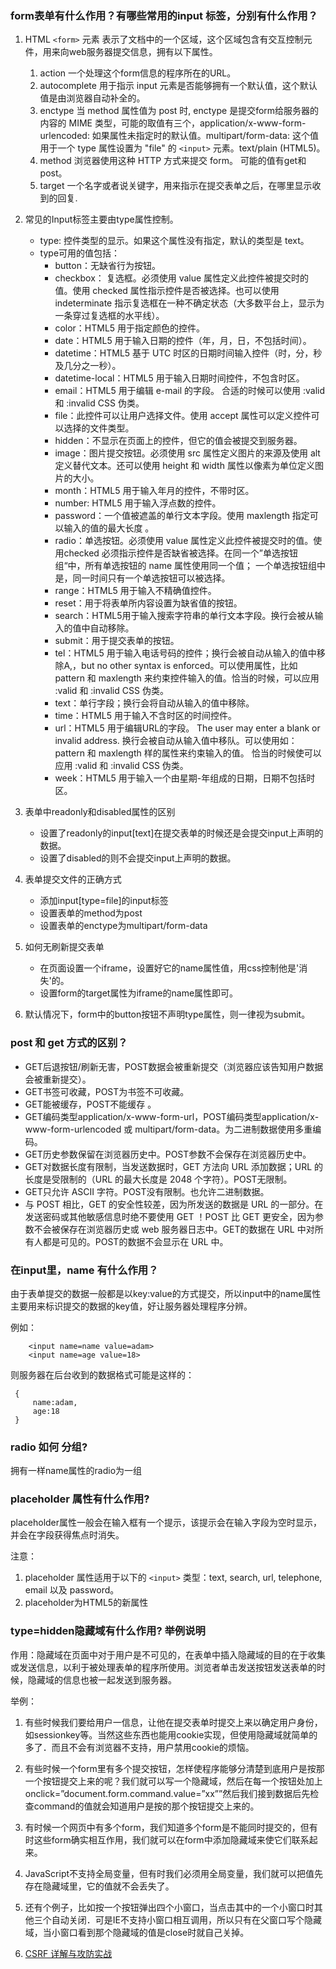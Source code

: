 ### form表单有什么作用？有哪些常用的input 标签，分别有什么作用？
    
   1. HTML `<form>` 元素 表示了文档中的一个区域，这个区域包含有交互控制元件，用来向web服务器提交信息，拥有以下属性。
        1. action 一个处理这个form信息的程序所在的URL。
        2. autocomplete 用于指示 input 元素是否能够拥有一个默认值，这个默认值是由浏览器自动补全的。
        3. enctype 当 method 属性值为 post 时, enctype 是提交form给服务器的内容的 MIME 类型，可能的取值有三个，application/x-www-form-urlencoded: 如果属性未指定时的默认值。multipart/form-data: 这个值用于一个 type 属性设置为 "file" 的 `<input>` 元素。text/plain (HTML5)。
        4. method 浏览器使用这种 HTTP 方式来提交 form。 可能的值有get和post。
        5. target 一个名字或者说关键字，用来指示在提交表单之后，在哪里显示收到的回复.
   2.  常见的Input标签主要由type属性控制。
        - type: 控件类型的显示。如果这个属性没有指定，默认的类型是 text。
        - type可用的值包括：
            - button：无缺省行为按钮。
            - checkbox： 复选框。必须使用 value 属性定义此控件被提交时的值。使用 checked 属性指示控件是否被选择。也可以使用 indeterminate 指示复选框在一种不确定状态（大多数平台上，显示为一条穿过复选框的水平线）。
            - color：HTML5 用于指定颜色的控件。
            - date：HTML5 用于输入日期的控件（年，月，日，不包括时间）。
            - datetime：HTML5 基于 UTC 时区的日期时间输入控件（时，分，秒及几分之一秒）。
            - datetime-local：HTML5 用于输入日期时间控件，不包含时区。
            - email：HTML5 用于编辑 e-mail 的字段。 合适的时候可以使用 :valid 和 :invalid CSS 伪类。
            - file：此控件可以让用户选择文件。使用 accept 属性可以定义控件可以选择的文件类型。
            - hidden：不显示在页面上的控件，但它的值会被提交到服务器。
            - image：图片提交按钮。必须使用 src 属性定义图片的来源及使用 alt 定义替代文本。还可以使用 height 和 width 属性以像素为单位定义图片的大小。
            - month：HTML5 用于输入年月的控件，不带时区。
            - number: HTML5 用于输入浮点数的控件。
            - password：一个值被遮盖的单行文本字段。使用 maxlength 指定可以输入的值的最大长度 。
            - radio：单选按钮。必须使用 value 属性定义此控件被提交时的值。使用checked 必须指示控件是否缺省被选择。在同一个”单选按钮组“中，所有单选按钮的 name 属性使用同一个值； 一个单选按钮组中是，同一时间只有一个单选按钮可以被选择。
            - range：HTML5 用于输入不精确值控件。
            - reset：用于将表单所内容设置为缺省值的按钮。
            - search：HTML5用于输入搜索字符串的单行文本字段。换行会被从输入的值中自动移除。
            - submit：用于提交表单的按钮。
            - tel：HTML5 用于输入电话号码的控件；换行会被自动从输入的值中移除A,，but no other syntax is enforced。可以使用属性，比如 pattern 和 maxlength 来约束控件输入的值。恰当的时候，可以应用 :valid 和 :invalid CSS 伪类。
            - text：单行字段；换行会将自动从输入的值中移除。
            - time：HTML5 用于输入不含时区的时间控件。
            - url：HTML5 用于编辑URL的字段。 The user may enter a blank or invalid address. 换行会被自动从输入值中移队。可以使用如：pattern 和 maxlength 样的属性来约束输入的值。 恰当的时候使可以应用 :valid 和 :invalid CSS 伪类。
            - week：HTML5 用于输入一个由星期-年组成的日期，日期不包括时区。
            
   3. 表单中readonly和disabled属性的区别
        - 设置了readonly的input[text]在提交表单的时候还是会提交input上声明的数据。
        - 设置了disabled的则不会提交input上声明的数据。
   
   4. 表单提交文件的正确方式
      - 添加input[type=file]的input标签
      - 设置表单的method为post
      - 设置表单的enctype为multipart/form-data
      
   5. 如何无刷新提交表单
      - 在页面设置一个iframe，设置好它的name属性值，用css控制他是'消失'的。
      - 设置form的target属性为iframe的name属性即可。
      
   6. 默认情况下，form中的button按钮不声明type属性，则一律视为submit。
   
### post 和 get 方式的区别？

   - GET后退按钮/刷新无害，POST数据会被重新提交（浏览器应该告知用户数据会被重新提交）。
   - GET书签可收藏，POST为书签不可收藏。
   - GET能被缓存，POST不能缓存 。
   - GET编码类型application/x-www-form-url，POST编码类型application/x-www-form-urlencoded 或 multipart/form-data。为二进制数据使用多重编码。
   - GET历史参数保留在浏览器历史中。POST参数不会保存在浏览器历史中。
   - GET对数据长度有限制，当发送数据时，GET 方法向 URL 添加数据；URL 的长度是受限制的（URL 的最大长度是 2048 个字符）。POST无限制。
   - GET只允许 ASCII 字符。POST没有限制。也允许二进制数据。
   - 与 POST 相比，GET 的安全性较差，因为所发送的数据是 URL 的一部分。在发送密码或其他敏感信息时绝不要使用 GET ！POST 比 GET 更安全，因为参数不会被保存在浏览器历史或 web 服务器日志中。GET的数据在 URL 中对所有人都是可见的。POST的数据不会显示在 URL 中。
    
### 在input里，name 有什么作用？
    
   由于表单提交的数据一般都是以key:value的方式提交，所以input中的name属性主要用来标识提交的数据的key值，好让服务器处理程序分辨。
   
   例如：
   ```
       <input name=name value=adam>
       <input name=age value=18>
   ```
   
   则服务器在后台收到的数据格式可能是这样的：
   
   ```
    {
        name:adam,
        age:18
    }
   ```
### radio 如何 分组?

   拥有一样name属性的radio为一组
   
### placeholder 属性有什么作用?
    
   placeholder属性一般会在输入框有一个提示，该提示会在输入字段为空时显示，并会在字段获得焦点时消失。
   
   注意：
   
   1. placeholder 属性适用于以下的 ```<input>``` 类型：text, search, url, telephone, email 以及 password。
   2. placeholder为HTML5的新属性
    
### type=hidden隐藏域有什么作用? 举例说明

   作用：隐藏域在页面中对于用户是不可见的，在表单中插入隐藏域的目的在于收集或发送信息，以利于被处理表单的程序所使用。浏览者单击发送按钮发送表单的时候，隐藏域的信息也被一起发送到服务器。
    
   举例：
   
   1. 有些时候我们要给用户一信息，让他在提交表单时提交上来以确定用户身份，如sessionkey等。当然这些东西也能用cookie实现，但使用隐藏域就简单的多了．而且不会有浏览器不支持，用户禁用cookie的烦恼。
    
   2. 有些时候一个form里有多个提交按钮，怎样使程序能够分清楚到底用户是按那一个按钮提交上来的呢？我们就可以写一个隐藏域，然后在每一个按钮处加上onclick=”document.form.command.value=”xx””然后我们接到数据后先检查command的值就会知道用户是按的那个按钮提交上来的。
    
   3. 有时候一个网页中有多个form，我们知道多个form是不能同时提交的，但有时这些form确实相互作用，我们就可以在form中添加隐藏域来使它们联系起来。
    
   4. JavaScript不支持全局变量，但有时我们必须用全局变量，我们就可以把值先存在隐藏域里，它的值就不会丢失了。
    
   5. 还有个例子，比如按一个按钮弹出四个小窗口，当点击其中的一个小窗口时其他三个自动关闭．可是IE不支持小窗口相互调用，所以只有在父窗口写个隐藏域，当小窗口看到那个隐藏域的值是close时就自己关掉。
    
   6. [CSRF 详解与攻防实战](http://www.tuicool.com/articles/Z3eYraY)
    
